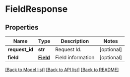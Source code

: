 # FieldResponse

## Properties
Name | Type | Description | Notes
------------ | ------------- | ------------- | -------------
**request_id** | **str** | Request Id. | [optional] 
**field** | [**Field**](Field.md) | Field information | [optional] 

[[Back to Model list]](../README.md#documentation-for-models) [[Back to API list]](../README.md#documentation-for-api-endpoints) [[Back to README]](../README.md)


